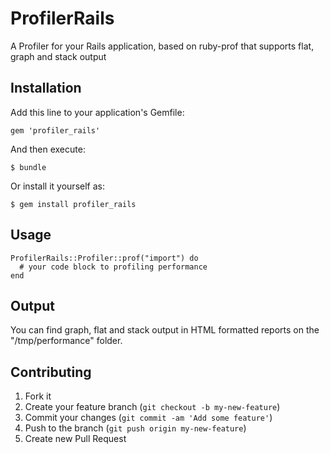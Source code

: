 # ProfilerRails

A Profiler for your Rails application, based on ruby-prof that supports flat, graph and stack output

## Installation

Add this line to your application's Gemfile:

    gem 'profiler_rails'

And then execute:

    $ bundle

Or install it yourself as:

    $ gem install profiler_rails

## Usage

    ProfilerRails::Profiler::prof("import") do
      # your code block to profiling performance
    end

## Output
You can find graph, flat and stack output in HTML formatted reports on the "/tmp/performance" folder.


## Contributing

1. Fork it
2. Create your feature branch (`git checkout -b my-new-feature`)
3. Commit your changes (`git commit -am 'Add some feature'`)
4. Push to the branch (`git push origin my-new-feature`)
5. Create new Pull Request

